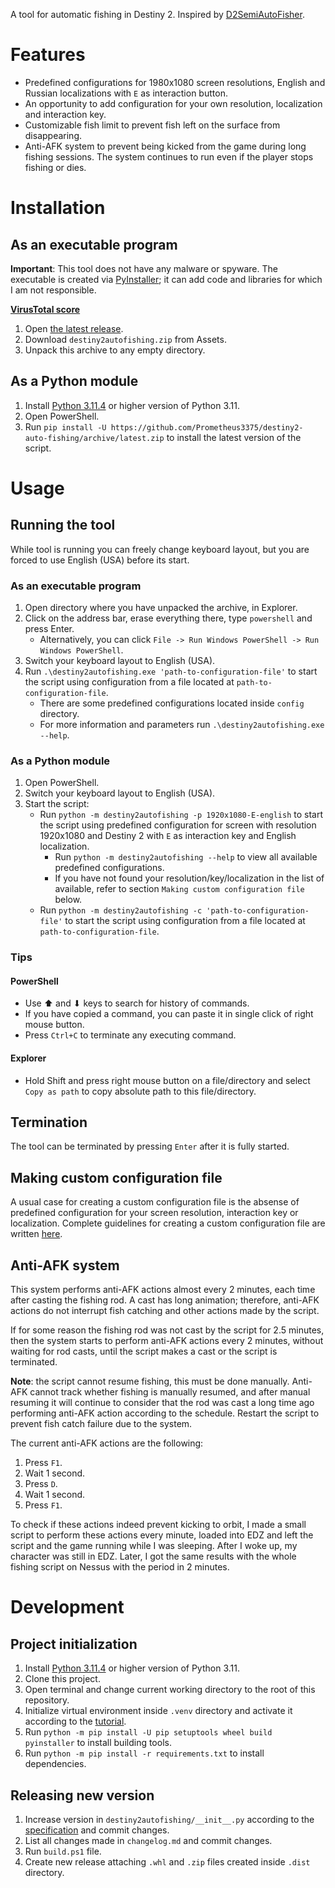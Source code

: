 A tool for automatic fishing in Destiny 2.
Inspired by [D2SemiAutoFisher](https://github.com/Chadhendrixs/D2SemiAutoFisher).

# Features

- Predefined configurations for 1980x1080 screen resolutions,
  English and Russian localizations with `E` as interaction button.
- An opportunity to add configuration for your own resolution, localization and interaction key.
- Customizable fish limit to prevent fish left on the surface from disappearing.
- Anti-AFK system to prevent being kicked from the game during long fishing sessions.
  The system continues to run even if the player stops fishing or dies.

# Installation

## As an executable program

**Important**: This tool does not have any malware or spyware.
The executable is created via [PyInstaller](https://github.com/pyinstaller/pyinstaller);
it can add code and libraries for which I am not responsible.

[<b>VirusTotal score</b>](https://www.virustotal.com/gui/file/dfef31698a174430ee565a48ab295a9be4bafde73df0675b05b10a758b822d22)

1. Open
   [the latest release](https://github.com/Prometheus3375/destiny2-auto-fishing/releases/latest).
2. Download `destiny2autofishing.zip` from Assets.
3. Unpack this archive to any empty directory.

## As a Python module

1. Install [Python 3.11.4](https://www.python.org/downloads/release/python-3114/)
   or higher version of Python 3.11.
2. Open PowerShell.
3. Run `pip install -U https://github.com/Prometheus3375/destiny2-auto-fishing/archive/latest.zip`
   to install the latest version of the script.

# Usage

## Running the tool

While tool is running you can freely change keyboard layout,
but you are forced to use English (USA) before its start.

### As an executable program

1. Open directory where you have unpacked the archive, in Explorer.
2. Click on the address bar, erase everything there, type `powershell` and press Enter.
    - Alternatively, you can click `File -> Run Windows PowerShell -> Run Windows PowerShell`.
3. Switch your keyboard layout to English (USA).
4. Run `.\destiny2autofishing.exe 'path-to-configuration-file'` to start the script
   using configuration from a file located at `path-to-configuration-file`.
    - There are some predefined configurations located inside `config` directory.
    - For more information and parameters run `.\destiny2autofishing.exe --help`.

### As a Python module

1. Open PowerShell.
2. Switch your keyboard layout to English (USA).
3. Start the script:
    - Run `python -m destiny2autofishing -p 1920x1080-E-english` to start the script
      using predefined configuration for screen with resolution 1920x1080
      and Destiny 2 with `E` as interaction key and English localization.
        - Run `python -m destiny2autofishing --help` to view
          all available predefined configurations.
        - If you have not found your resolution/key/localization in the list of available,
          refer to section `Making custom configuration file` below.
    - Run `python -m destiny2autofishing -c 'path-to-configuration-file'` to start the script
      using configuration from a file located at `path-to-configuration-file`.

### Tips

#### PowerShell

- Use ⬆ and ⬇ keys to search for history of commands.
- If you have copied a command, you can paste it in single click of right mouse button.
- Press `Ctrl+C` to terminate any executing command.

#### Explorer

- Hold Shift and press right mouse button on a file/directory and select `Copy as path`
  to copy absolute path to this file/directory.

## Termination

The tool can be terminated by pressing `Enter` after it is fully started.

## Making custom configuration file

[//]: # (Specify full URL, so that views on other platforms will contain valid URL)

A usual case for creating a custom configuration file is the absense of predefined configuration
for your screen resolution, interaction key or localization.
Complete guidelines for creating a custom configuration file are written
[here](https://github.com/Prometheus3375/destiny2-auto-fishing/blob/main/resources/config-guide.md).

## Anti-AFK system

This system performs anti-AFK actions almost every 2 minutes,
each time after casting the fishing rod. A cast has long animation;
therefore, anti-AFK actions do not interrupt fish catching and other actions made by the script.

If for some reason the fishing rod was not cast by the script for 2.5 minutes,
then the system starts to perform anti-AFK actions every 2 minutes, without
waiting for rod casts, until the script makes a cast or the script is terminated.

**Note**: the script cannot resume fishing, this must be done manually.
Anti-AFK cannot track whether fishing is manually resumed, and after manual resuming
it will continue to consider that the rod was cast a long time ago
performing anti-AFK action according to the schedule.
Restart the script to prevent fish catch failure due to the system.

The current anti-AFK actions are the following:

1. Press `F1`.
2. Wait 1 second.
3. Press `D`.
4. Wait 1 second.
5. Press `F1`.

To check if these actions indeed prevent kicking to orbit,
I made a small script to perform these actions every minute,
loaded into EDZ and left the script and the game running while I was sleeping.
After I woke up, my character was still in EDZ.
Later, I got the same results with the whole fishing script on Nessus with the period in 2 minutes.

# Development

## Project initialization

1. Install [Python 3.11.4](https://www.python.org/downloads/release/python-3114/)
   or higher version of Python 3.11.
2. Clone this project.
3. Open terminal and change current working directory to the root of this repository.
4. Initialize virtual environment inside `.venv` directory and activate it according to the
   [tutorial](https://docs.python.org/3/library/venv.html).
5. Run `python -m pip install -U pip setuptools wheel build pyinstaller` to install building tools.
6. Run `python -m pip install -r requirements.txt` to install dependencies.

## Releasing new version

1. Increase version in `destiny2autofishing/__init__.py`
   according to the [specification](https://peps.python.org/pep-0440/) and commit changes.
2. List all changes made in `changelog.md` and commit changes.
3. Run `build.ps1` file.
4. Create new release attaching `.whl` and `.zip` files created inside `.dist` directory.
